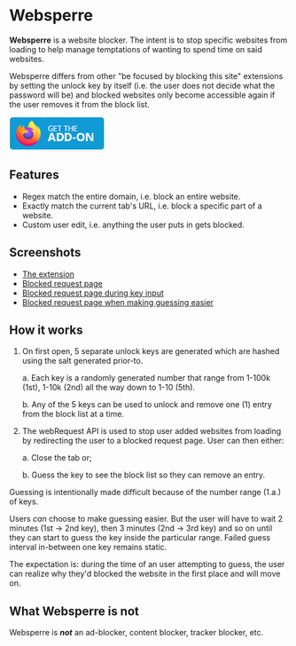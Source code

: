# Websperre

**Websperre** is a website blocker. The intent is to stop specific websites from loading to help manage temptations of wanting to spend time on said websites.

Websperre differs from other "be focused by blocking this site" extensions by setting the unlock key by itself (i.e. the user does not decide what the password will be) and blocked websites only become accessible again if the user removes it from the block list.

[![Get the Addon](./screenshots/icon/firefox.png)](https://addons.mozilla.org/en-US/firefox/addon/websperre)

## Features

- Regex match the entire domain, i.e. block an entire website.
- Exactly match the current tab's URL, i.e. block a specific part of a website.
- Custom user edit, i.e. anything the user puts in gets blocked.

## Screenshots

- [The extension](screenshots/extension.png)
- [Blocked request page](screenshots/blocked-request-page.png)
- [Blocked request page during key input](screenshots/blocked-request-page-guessing.png)
- [Blocked request page when making guessing easier](screenshots/make-guessing-easier.png)

## How it works

1. On first open, 5 separate unlock keys are generated which are hashed using the salt generated prior-to.

    a. Each key is a randomly generated number that range from 1-100k (1st), 1-10k (2nd) all the way down to 1-10 (5th).

    b. Any of the 5 keys can be used to unlock and remove one (1) entry from the block list at a time.

2. The webRequest API is used to stop user added websites from loading by redirecting the user to a blocked request page. User can then either:

    a. Close the tab or;

    b. Guess the key to see the block list so they can remove an entry.

Guessing is intentionally made difficult because of the number range (1.a.) of keys.

Users *can* choose to make guessing easier. But the user will have to wait 2 minutes (1st -> 2nd key), then 3 minutes (2nd -> 3rd key) and so on until they can start to guess the key inside the particular range. Failed guess interval in-between one key remains static.

The expectation is: during the time of an user attempting to guess, the user can realize why they'd blocked the website in the first place and will move on.

## What Websperre is not

Websperre is ***not*** an ad-blocker, content blocker, tracker blocker, etc.

